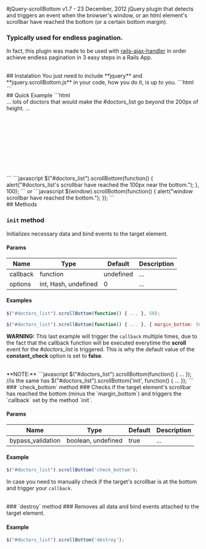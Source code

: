 #jQuery-scrollBottom v1.7 - 23 December, 2012
jQuery plugin that detects and triggers an event when the browser's window, or an html element's scrollbar have reached the bottom (or a certain bottom margin).

### Typically used for endless pagination.

In fact, this plugin was made to be used with [rails-ajax-handler](https://github.com/goncalvesjoao/rails-ajax-handler) in order achieve endless pagination in 3 easy steps in a Rails App.

<br/>
## Instalation
You just need to include **jquery** and **jquery.scrollBottom.js** in your code, how you do it, is up to you.
```html
  <script src="http://code.jquery.com/jquery-latest.js" type="text/javascript"></script>
  <script src="/assets/javascripts/jquery.scrollBottom.js" type="text/javascript"></script>
```

<br/>
## Quick Example
```html
  <div id="doctors_list" style="height: 200px; overflow:auto;">
    ...
    lots of doctors that would make the #doctors_list go beyond the 200px of height.
    ...
  </div>
```
```javascript
  $("#doctors_list").scrollBottom(function() {
    alert("#doctors_list's scrollbar have reached the 100px near the bottom.");
  }, 100);
```
or
```javascript
  $(window).scrollBottom(function() { alert("window scrollbar have reached the bottom."); });
```

<br/>
## Methods

### `init` method ###
Initializes necessary data and bind events to the target element.

#### Params ####
<table>
  <thead>
    <tr>
      <th>Name</th>
      <th>Type</th>
      <th>Default</th>
      <th>Description</th>
    </tr>
  </thead>
  <tbody>
    <tr>
      <td>callback</td>
      <td>function</td>
      <td>undefined</td>
      <td>...</td>
    </tr>
    <tr>
      <td>options</td>
      <td>int, Hash, undefined</td>
      <td>0</td>
      <td>...</td>
    </tr>
  </tbody>
</table>

#### Examples ####
```javascript
$("#doctors_list").scrollBottom(function() { ... }, 50);
```
```javascript
$("#doctors_list").scrollBottom(function() { ... }, { margin_bottom: 50, constant_check: true });
```
**WARNING:** This last example will trigger the `callback` multiple times, due to the fact that the callback function will be executed everytime the **scroll** event for the *#doctors_list* is triggered. This is why the default value of the **constant_check** option is set to **false**.

<br/>
**NOTE:**
```javascript
$("#doctors_list").scrollBottom(function() { ... });
//is the same has
$("#doctors_list").scrollBottom('init', function() { ... });
```

<br/>
### `check_bottom` method ###
Checks if the target element's scrollbar has reached the bottom (minus the `margin_bottom`) and triggers the `callback` set by the method `init`.

#### Params ####
<table>
  <thead>
    <tr>
      <th>Name</th>
      <th>Type</th>
      <th>Default</th>
      <th>Description</th>
    </tr>
  </thead>
  <tbody>
    <tr>
      <td>bypass_validation</td>
      <td>boolean, undefined</td>
      <td>true</td>
      <td>...</td>
    </tr>
  </tbody>
</table>

#### Example ####
```javascript
$("#doctors_list").scrollBottom('check_bottom');
```
In case you need to manually check if the target's scrollbar is at the bottom and trigger your `callback`.

<br/>
### `destroy` method ###
Removes all data and bind events attached to the target element.

#### Example ####
```javascript
$("#doctors_list").scrollBottom('destroy');
```
